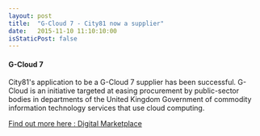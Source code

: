 ```yaml
---
layout: post
title:  "G-Cloud 7 - City81 now a supplier"
date:   2015-11-10 11:10:10:00
isStaticPost: false
---
```


#### G-Cloud 7

City81's application to be a G-Cloud 7 supplier has been successful. G-Cloud is an initiative targeted at easing procurement by public-sector bodies in departments of the United Kingdom Government of commodity information technology services that use cloud computing.

[Find out more here : Digital Marketplace](https://digitalmarketplace.blog.gov.uk/)